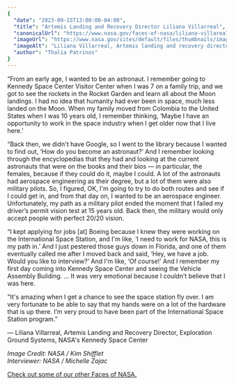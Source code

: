 ```yaml
---
{
  "date": "2023-09-15T13:00:00-04:00",
  "title": "Artemis Landing and Recovery Director Liliana Villarreal",
  "canonicalUrl": "https://www.nasa.gov/faces-of-nasa/liliana-villareal",
  "imageUrl": "https://www.nasa.gov/sites/default/files/thumbnails/image/ksc-20230201-ph-kls01_0029orig.jpg",
  "imageAlt": "Liliana Villarreal, Artemis landing and recovery director with Exploration Ground Systems (EGS), stands in front of the Crew Module Test Article (CMTA) at the turn basin in the Launch Complex 39 area at NASA’s Kennedy Space Center.",
  "author": "Thalia Patrinos"
}
---
```


“From an early age, I wanted to be an astronaut. I remember going to Kennedy Space Center Visitor Center when I was 7 on a family trip, and we got to see the rockets in the Rocket Garden and learn all about the Moon landings. I had no idea that humanity had ever been in space, much less landed on the Moon. When my family moved from Colombia to the United States when I was 10 years old, I remember thinking, ‘Maybe I have an opportunity to work in the space industry when I get older now that I live here.’

“Back then, we didn't have Google, so I went to the library because I wanted to find out, ‘How do you become an astronaut?’ And I remember looking through the encyclopedias that they had and looking at the current astronauts that were on the books and their bios — in particular, the females, because if they could do it, maybe I could. A lot of the astronauts had aerospace engineering as their degree, but a lot of them were also military pilots. So, I figured, OK, I'm going to try to do both routes and see if I could get in, and from that day on, I wanted to be an aerospace engineer. Unfortunately, my path as a military pilot ended the moment that I failed my driver’s permit vision test at 15 years old. Back then, the military would only accept people with perfect 20/20 vision.

“I kept applying for jobs \[at\] Boeing because I knew they were working on the International Space Station, and I'm like, ‘I need to work for NASA, this is my path in.’ And I just pestered those guys down in Florida, and one of them eventually called me after I moved back and said, ‘Hey, we have a job. Would you like to interview?’ And I'm like, ‘Of course!’ And I remember my first day coming into Kennedy Space Center and seeing the Vehicle Assembly Building. … It was very emotional because I couldn't believe that I was here.

"It's amazing when I get a chance to see the space station fly over. I am very fortunate to be able to say that my hands were on a lot of the hardware that is up there. I’m very proud to have been part of the International Space Station program.”

— Liliana Villarreal, Artemis Landing and Recovery Director, Exploration Ground Systems, NASA's Kennedy Space Center

_Image Credit: NASA /_ _Kim Shifflet_  
_Interviewer: NASA / Michelle Zajac_

[Check out some of our other Faces of NASA.](http://www.nasa.gov/faces-of-nasa)
